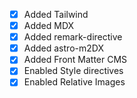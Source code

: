 - [x] Added Tailwind
- [x] Added MDX
- [x] Added remark-directive
- [x] Added astro-m2DX
- [x] Added Front Matter CMS
- [x] Enabled Style directives
- [x] Enabled Relative Images
